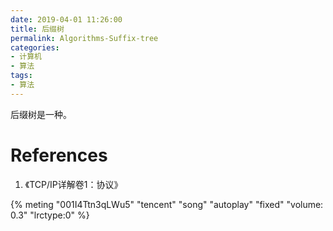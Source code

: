```yaml
---
date: 2019-04-01 11:26:00
title: 后缀树
permalink: Algorithms-Suffix-tree
categories:
- 计算机
- 算法
tags:
- 算法
---
```


后缀树是一种。

<!--more-->

# References

1. 《TCP/IP详解卷1：协议》

<!--一样的夏天-孙燕姿-->
{% meting "001I4Ttn3qLWu5" "tencent" "song" "autoplay" "fixed" "volume: 0.3" "lrctype:0" %}